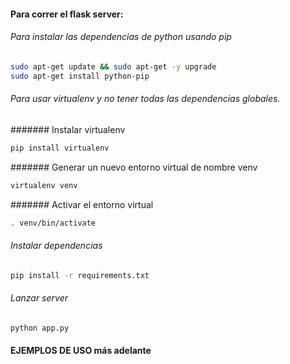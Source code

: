 #### Para correr el flask server:

###### Para instalar las dependencias de python usando pip

 ```bash
 sudo apt-get update && sudo apt-get -y upgrade
 sudo apt-get install python-pip
 ```

###### Para usar virtualenv y no tener todas las dependencias globales.
 
 ####### Instalar virtualenv
  ```bash
  pip install virtualenv
  ```
 
 ####### Generar un nuevo entorno virtual de nombre venv 
  ```bash
  virtualenv venv
  ```
  
 ####### Activar el entorno virtual
  ```bash
  . venv/bin/activate
  ```
###### Instalar dependencias
 ```bash
 pip install -r requirements.txt
 ```

###### Lanzar server
 ```bash
 python app.py
 ```

#### EJEMPLOS DE USO más adelante
